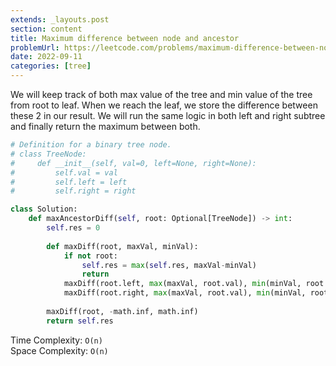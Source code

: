 ```yaml
---
extends: _layouts.post
section: content
title: Maximum difference between node and ancestor
problemUrl: https://leetcode.com/problems/maximum-difference-between-node-and-ancestor/
date: 2022-09-11
categories: [tree]
---
```


We will keep track of both max value of the tree and min value of the tree from root to leaf. When we reach the leaf, we store the difference between these 2 in our result. We will run the same logic in both left and right subtree and finally return the maximum between both.

```python
# Definition for a binary tree node.
# class TreeNode:
#     def __init__(self, val=0, left=None, right=None):
#         self.val = val
#         self.left = left
#         self.right = right

class Solution:
    def maxAncestorDiff(self, root: Optional[TreeNode]) -> int:
        self.res = 0
        
        def maxDiff(root, maxVal, minVal):
            if not root:
                self.res = max(self.res, maxVal-minVal)
                return
            maxDiff(root.left, max(maxVal, root.val), min(minVal, root.val))
            maxDiff(root.right, max(maxVal, root.val), min(minVal, root.val))
            
        maxDiff(root, -math.inf, math.inf)
        return self.res
```

Time Complexity: `O(n)` <br/>
Space Complexity: `O(n)`